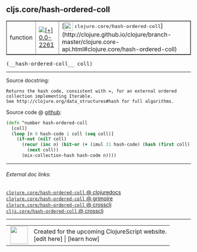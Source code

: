 ## cljs.core/hash-ordered-coll



 <table border="1">
<tr>
<td>function</td>
<td><a href="https://github.com/cljsinfo/cljs-api-docs/tree/0.0-2261"><img valign="middle" alt="[+] 0.0-2261" title="Added in 0.0-2261" src="https://img.shields.io/badge/+-0.0--2261-lightgrey.svg"></a> </td>
<td>
[<img height="24px" valign="middle" src="http://i.imgur.com/1GjPKvB.png"> <samp>clojure.core/hash-ordered-coll</samp>](http://clojure.github.io/clojure/branch-master/clojure.core-api.html#clojure.core/hash-ordered-coll)
</td>
</tr>
</table>


 <samp>
(__hash-ordered-coll__ coll)<br>
</samp>

---





Source docstring:

```
Returns the hash code, consistent with =, for an external ordered
collection implementing Iterable.
See http://clojure.org/data_structures#hash for full algorithms.
```


Source code @ [github](https://github.com/clojure/clojurescript/blob/r2356/src/cljs/cljs/core.cljs#L708-L717):

```clj
(defn ^number hash-ordered-coll
  [coll]
  (loop [n 0 hash-code 1 coll (seq coll)]
    (if-not (nil? coll)
      (recur (inc n) (bit-or (+ (imul 31 hash-code) (hash (first coll))) 0)
        (next coll))
      (mix-collection-hash hash-code n))))
```

<!--
Repo - tag - source tree - lines:

 <pre>
clojurescript @ r2356
└── src
    └── cljs
        └── cljs
            └── <ins>[core.cljs:708-717](https://github.com/clojure/clojurescript/blob/r2356/src/cljs/cljs/core.cljs#L708-L717)</ins>
</pre>

-->

---



###### External doc links:

[`clojure.core/hash-ordered-coll` @ clojuredocs](http://clojuredocs.org/clojure.core/hash-ordered-coll)<br>
[`clojure.core/hash-ordered-coll` @ grimoire](http://conj.io/store/v1/org.clojure/clojure/1.7.0-beta3/clj/clojure.core/hash-ordered-coll/)<br>
[`clojure.core/hash-ordered-coll` @ crossclj](http://crossclj.info/fun/clojure.core/hash-ordered-coll.html)<br>
[`cljs.core/hash-ordered-coll` @ crossclj](http://crossclj.info/fun/cljs.core.cljs/hash-ordered-coll.html)<br>

---

 <table>
<tr><td>
<img valign="middle" align="right" width="48px" src="http://i.imgur.com/Hi20huC.png">
</td><td>
Created for the upcoming ClojureScript website.<br>
[edit here] | [learn how]
</td></tr></table>

[edit here]:https://github.com/cljsinfo/cljs-api-docs/blob/master/cljsdoc/cljs.core/hash-ordered-coll.cljsdoc
[learn how]:https://github.com/cljsinfo/cljs-api-docs/wiki/cljsdoc-files

<!--

This information was too distracting to show to readers, but I'll leave it
commented here since it is helpful to:

- pretty-print the data used to generate this document
- and show how to retrieve that data



The API data for this symbol:

```clj
{:return-type number,
 :ns "cljs.core",
 :name "hash-ordered-coll",
 :signature ["[coll]"],
 :history [["+" "0.0-2261"]],
 :type "function",
 :full-name-encode "cljs.core/hash-ordered-coll",
 :source {:code "(defn ^number hash-ordered-coll\n  [coll]\n  (loop [n 0 hash-code 1 coll (seq coll)]\n    (if-not (nil? coll)\n      (recur (inc n) (bit-or (+ (imul 31 hash-code) (hash (first coll))) 0)\n        (next coll))\n      (mix-collection-hash hash-code n))))",
          :title "Source code",
          :repo "clojurescript",
          :tag "r2356",
          :filename "src/cljs/cljs/core.cljs",
          :lines [708 717]},
 :full-name "cljs.core/hash-ordered-coll",
 :clj-symbol "clojure.core/hash-ordered-coll",
 :docstring "Returns the hash code, consistent with =, for an external ordered\ncollection implementing Iterable.\nSee http://clojure.org/data_structures#hash for full algorithms."}

```

Retrieve the API data for this symbol:

```clj
;; from Clojure REPL
(require '[clojure.edn :as edn])
(-> (slurp "https://raw.githubusercontent.com/cljsinfo/cljs-api-docs/catalog/cljs-api.edn")
    (edn/read-string)
    (get-in [:symbols "cljs.core/hash-ordered-coll"]))
```

-->
